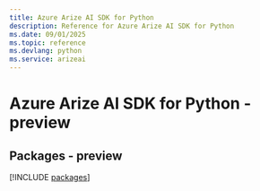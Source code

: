```yaml
---
title: Azure Arize AI SDK for Python
description: Reference for Azure Arize AI SDK for Python
ms.date: 09/01/2025
ms.topic: reference
ms.devlang: python
ms.service: arizeai
---
```

# Azure Arize AI SDK for Python - preview
## Packages - preview
[!INCLUDE [packages](arize-ai-index.md)]